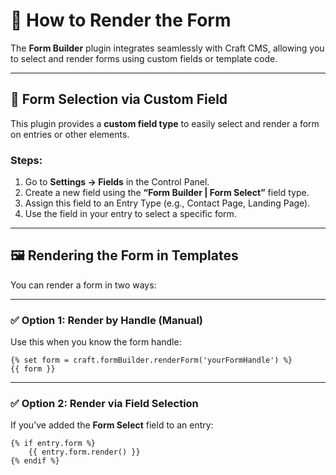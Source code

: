 # 🧾 How to Render the Form

The **Form Builder** plugin integrates seamlessly with Craft CMS, allowing you to select and render forms using custom fields or template code.

---

## 🧱 Form Selection via Custom Field

This plugin provides a **custom field type** to easily select and render a form on entries or other elements.

### Steps:

1. Go to **Settings → Fields** in the Control Panel.
2. Create a new field using the **“Form Builder | Form Select”** field type.
3. Assign this field to an Entry Type (e.g., Contact Page, Landing Page).
4. Use the field in your entry to select a specific form.

---

## 🖼 Rendering the Form in Templates

You can render a form in two ways:

---

### ✅ Option 1: Render by Handle (Manual)

Use this when you know the form handle:

```twig
{% set form = craft.formBuilder.renderForm('yourFormHandle') %}
{{ form }}
```

---

### ✅ Option 2: Render via Field Selection

If you’ve added the **Form Select** field to an entry:

```twig
{% if entry.form %}
    {{ entry.form.render() }}
{% endif %}
```

